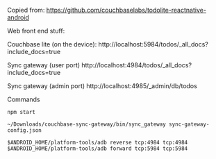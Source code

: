 Copied from: https://github.com/couchbaselabs/todolite-reactnative-android

Web front end stuff:

Couchbase lite (on the device):
http://localhost:5984/todos/_all_docs?include_docs=true

Sync gateway (user port)
http://localhost:4984/todos/_all_docs?include_docs=true

Sync gateway (admin port)
http://localhost:4985/_admin/db/todos

Commands

    npm start

    ~/Downloads/couchbase-sync-gateway/bin/sync_gateway sync-gateway-config.json

    $ANDROID_HOME/platform-tools/adb reverse tcp:4984 tcp:4984
    $ANDROID_HOME/platform-tools/adb forward tcp:5984 tcp:5984
